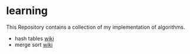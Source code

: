 # learning
This Repository contains a collection of my implementation of algorithms.

- hash tables [wiki](https://en.wikipedia.org/wiki/Hash_table)
- merge sort [wiki](https://en.wikipedia.org/wiki/Merge_sort)
